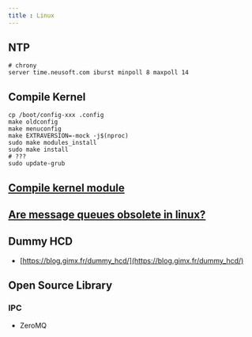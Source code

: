 ```yaml
---
title : Linux
---
```


## NTP
```
# chrony
server time.neusoft.com iburst minpoll 8 maxpoll 14
```

## Compile Kernel
```shell
cp /boot/config-xxx .config
make oldconfig
make menuconfig
make EXTRAVERSION=-mock -j$(nproc)
sudo make modules_install
sudo make install
# ???
sudo update-grub
```

## [Compile kernel module](https://wiki.archlinux.org/index.php/Compile_kernel_module)
## [Are message queues obsolete in linux?](https://stackoverflow.com/questions/967335/are-message-queues-obsolete-in-linux)

## Dummy HCD
 * [https://blog.gimx.fr/dummy_hcd/](https://blog.gimx.fr/dummy_hcd/)

## Open Source Library
### IPC
 * ZeroMQ
